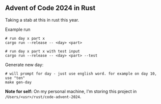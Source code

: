 ## Advent of Code 2024 in Rust

Taking a stab at this in rust this year.

Example run

```shell
# run day x part x
cargo run --release -- <day> <part>

# run day x part x with test input
cargo run --release -- <day> <part> --test
```

Generate new day:

```shell
# will prompt for day - just use english word. for example on day 10, use "ten"
make gen-day
```

<b>Note for self:</b>
On my personal machine, I'm storing this project in `/Users/<usr>/rust/code-advent-2024`.
